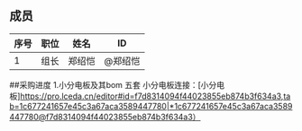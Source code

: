 ## 成员
|序号 |职位 | 姓名  | ID|
|---|---|---|---|
| 1 |组长|郑绍恺| @郑绍恺 |

##采购进度
1.小分电板及其bom 五套
小分电板连接：[小分电板]https://pro.lceda.cn/editor#id=f7d8314094f44023855eb874b3f634a3,tab=1c677241657e45c3a67aca3589447780|*1c677241657e45c3a67aca3589447780@f7d8314094f44023855eb874b3f634a3）